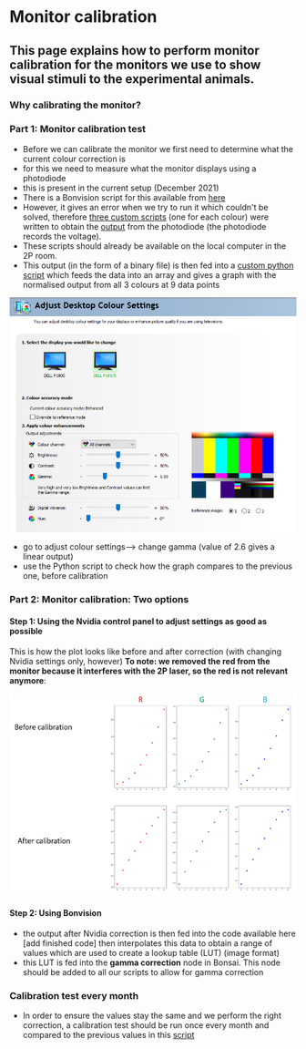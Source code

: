 # Monitor calibration

## This page explains how to perform monitor calibration for the monitors we use to show visual stimuli to the experimental animals.

### Why calibrating the monitor?

### Part 1: Monitor calibration test

- Before we can calibrate the monitor we first need to determine what the current colour correction is
- for this we need to measure what the monitor displays using a photodiode
- this is present in the current setup (December 2021)
- There is a Bonvision script for this available from [here](https://github.com/Schroeder-Lab/ExperimentalProtocols/blob/main/Bonvision/Maria/monitor_calibration/calibration_scripts_bonsai/GammaCalibration_Test.bonsai)
- However, it gives an error when we try to run it which couldn't be solved, therefore [three custom scripts](https://github.com/Schroeder-Lab/ExperimentalProtocols/tree/main/Bonvision/Maria/monitor_calibration/calibration_scripts_bonsai) (one for each colour) were written to obtain the [output](https://github.com/Schroeder-Lab/ExperimentalProtocols/tree/main/Bonvision/Maria/monitor_calibration/output_files) from the photodiode (the photodiode records the voltage).
- These scripts should already be available on the local computer in the 2P room.
- This output (in the form of a binary file) is then fed into a [custom python script](https://github.com/Schroeder-Lab/ExperimentalProtocols/blob/main/Bonvision/Maria/monitor_calibration/Calibration_Python_scripts/20220113_Calibration_Script_optimised.py) which feeds the data into an array and gives a graph with the normalised output from all 3 colours at 9 data points

![Nvidia](https://github.com/Schroeder-Lab/ExperimentalProtocols/blob/main/Bonvision/Maria/monitor_calibration/Figures/Nvidia%20control%20panel%20gamma%20adjustment.PNG)
- go to adjust colour settings--> change gamma (value of 2.6 gives a linear output)
- use the Python script to check how the graph compares to the previous one, before calibration

### Part 2: Monitor calibration: Two options
#### Step 1: Using the Nvidia control panel to adjust settings as good as possible
This is how the plot looks like before and after correction (with changing Nvidia settings only, however) 
**To note: we removed the red from the monitor because it interferes with the 2P laser, so the red is not relevant anymore**:

![corrected_output](https://github.com/Schroeder-Lab/ExperimentalProtocols/blob/main/Bonvision/Maria/monitor_calibration/Figures/before%20and%20after%20Calibration.PNG)

#### Step 2: Using Bonvision
- the output after Nvidia correction is then fed into the code available here [add finished code] then interpolates this data to obtain a range of values which are used to create a lookup table (LUT) (image format)
- this LUT is fed into the **gamma correction** node in Bonsai. This node should be added to all our scripts to allow for gamma correction


### Calibration test every month
- In order to ensure the values stay the same and we perform the right correction, a calibration test should be run once every month and compared to the previous values in this [script](https://github.com/Schroeder-Lab/ExperimentalProtocols/blob/main/Bonvision/Maria/monitor_calibration/comparing_old_and_new_output_values.py)
